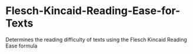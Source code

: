 # Flesch-Kincaid-Reading-Ease-for-Texts
Determines the reading difficulty of texts using the Flesch Kincaid Reading Ease formula
